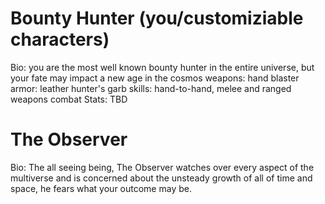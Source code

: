 # Bounty Hunter (you/customiziable characters)

Bio: you are the most well known bounty hunter in the entire universe, but your fate may impact a new age in the cosmos
weapons: hand blaster
armor: leather hunter's garb
skills: hand-to-hand, melee and ranged weapons combat
Stats: TBD

# The Observer

Bio: The all seeing being, The Observer watches over every aspect of the multiverse and is concerned about the unsteady growth of all of time and space, he fears what your outcome may be.
